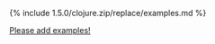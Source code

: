 {% include 1.5.0/clojure.zip/replace/examples.md %}

[Please add examples!](https://github.com/arrdem/grimoire/edit/master/_includes/1.6.0/clojure.zip/replace/examples.md)
